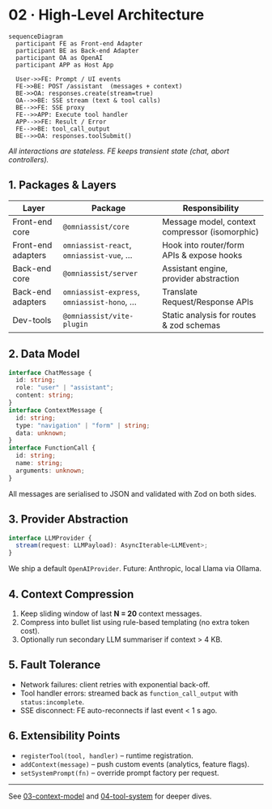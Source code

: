 # 02 · High-Level Architecture

```
sequenceDiagram
  participant FE as Front-end Adapter
  participant BE as Back-end Adapter
  participant OA as OpenAI
  participant APP as Host App

  User->>FE: Prompt / UI events
  FE->>BE: POST /assistant  (messages + context)
  BE->>OA: responses.create(stream=true)
  OA-->>BE: SSE stream (text & tool calls)
  BE-->>FE: SSE proxy
  FE-->>APP: Execute tool handler
  APP-->>FE: Result / Error
  FE-->>BE: tool_call_output
  BE-->>OA: responses.toolSubmit()
```

_All interactions are stateless. FE keeps transient state (chat, abort controllers)._

## 1. Packages & Layers

| Layer              | Package                                    | Responsibility                                 |
| ------------------ | ------------------------------------------ | ---------------------------------------------- |
| Front-end core     | `@omniassist/core`                         | Message model, context compressor (isomorphic) |
| Front-end adapters | `omniassist-react`, `omniassist-vue`, …    | Hook into router/form APIs & expose hooks      |
| Back-end core      | `@omniassist/server`                       | Assistant engine, provider abstraction         |
| Back-end adapters  | `omniassist-express`, `omniassist-hono`, … | Translate Request/Response APIs                |
| Dev-tools          | `@omniassist/vite-plugin`                  | Static analysis for routes & zod schemas       |

## 2. Data Model

```ts
interface ChatMessage {
  id: string;
  role: "user" | "assistant";
  content: string;
}
interface ContextMessage {
  id: string;
  type: "navigation" | "form" | string;
  data: unknown;
}
interface FunctionCall {
  id: string;
  name: string;
  arguments: unknown;
}
```

All messages are serialised to JSON and validated with Zod on both sides.

## 3. Provider Abstraction

```ts
interface LLMProvider {
  stream(request: LLMPayload): AsyncIterable<LLMEvent>;
}
```

We ship a default `OpenAIProvider`. Future: Anthropic, local Llama via Ollama.

## 4. Context Compression

1. Keep sliding window of last **N = 20** context messages.
2. Compress into bullet list using rule-based templating (no extra token cost).
3. Optionally run secondary LLM summariser if context > 4 KB.

## 5. Fault Tolerance

- Network failures: client retries with exponential back-off.
- Tool handler errors: streamed back as `function_call_output` with `status:incomplete`.
- SSE disconnect: FE auto-reconnects if last event < 1 s ago.

## 6. Extensibility Points

- `registerTool(tool, handler)` – runtime registration.
- `addContext(message)` – push custom events (analytics, feature flags).
- `setSystemPrompt(fn)` – override prompt factory per request.

---

See [03-context-model](03-context-model.md) and [04-tool-system](04-tool-system.md) for deeper
dives.
